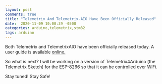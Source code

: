 ```yaml
---
layout: post
comments: true
title: "Telemetrix And Telemetrix-AIO Have Been Officially Released"
date:  2020-11-09 10:00:39 -0500
categories: arduino,telemetrix,stm32
tags: arduino
---
```


Both Telemetrix and TelemetrixAIO have been officially released today. A user
guide is available [online.](https://mryslab.github.io/telemetrix/) 

So what is next? I will be working on a version of Telemetrix4Arduino (the Telemetrix Sketch) for the ESP-8266 so that
it can be controlled over WiFi.

Stay tuned! Stay Safe!